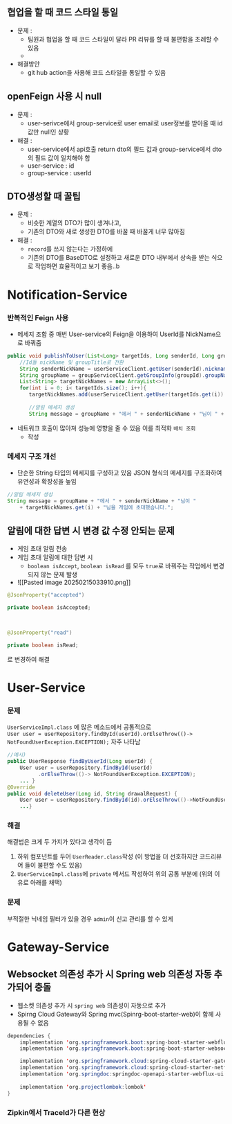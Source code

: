 ## 협업을 할 때 코드 스타일 통일
- 문제 : 
	- 팀원과 협업을 할 때 코드 스타일이 달라 PR 리뷰를 할 때 불편함을 초례할 수 있음
	- 
- 해결방안
	- git hub action을 사용해 코드 스타일을 통일할 수 있음 

## openFeign 사용 시 null 
- 문제 :
	- user-serivce에서 group-service로 user email로 user정보를 받아올 때 id 값만 null인 상황 
- 해결 : 
	- user-service에서 api호출 return dto의 필드 값과 group-service에서 dto의 필드 값이 일치해야 함 
	- user-service  : id
	- group-service : userId

## DTO생성할 때 꿀팁
- 문제 : 
	- 비슷한 계열의 DTO가 많이 생겨나고, 
	- 기존의 DTO와 새로 생성한 DTO를 바꿀 때 바꿀게 너무 많아짐 
- 해결 : 
	- `record`를 쓰지 않는다는 가정하에
	- 기존의 DTO를 BaseDTO로 설정하고 새로운 DTO 내부에서 상속을 받는 식으로 작업하면 효율적이고 보기 좋음..b

# Notification-Service
### 반복적인 Feign 사용
- 메세지 조합 중 매번 User-service의 Feign을 이용하여 UserId를 NickName으로 바꿔줌 
```java
public void publishToUser(List<Long> targetIds, Long senderId, Long groupId){  
    //Id들 nickName 및 groupTitle로 전환  
    String senderNickName = userServiceClient.getUser(senderId).nickname();
    String groupName = groupServiceClient.getGroupInfo(groupId).groupName();
    List<String> targetNickNames = new ArrayList<>();
    for(int i = 0; i< targetIds.size(); i++){
       targetNickNames.add(userServiceClient.getUser(targetIds.get(i)).nickname());  
  
       //알림 메세지 생성  
       String message = groupName + "에서 " + senderNickName + "님이 " + targetNickNames.get(i) + "님을 게임에 초대했습니다.";
```
- 네트워크 호출이 많아져 성능에 영향을 줄 수 있음 이를 최적화 `배치 조회`
	- 작성

### 메세지 구조 개선
- 단순한 String 타입의 메세지를 구성하고 있음 JSON 형식의 메세지를 구조화하여 유연성과 확장성을 높임
```java
//알림 메세지 생성  
String message = groupName + "에서 " + senderNickName + "님이 "
	+ targetNickNames.get(i) + "님을 게임에 초대했습니다.";
```

## 알림에 대한 답변 시 변경 값 수정 안되는 문제
- 게임 초대 알림 전송 
- 게임 초대 알림에 대한 답변 시
	- `boolean isAccept`, `boolean isRead` 를 모두 `true`로 바꿔주는 작업에서 변경되지 않는 문제 발생 
- ![[Pasted image 20250215033910.png]]
```java
@JsonProperty("accepted")

private boolean isAccepted;

  

@JsonProperty("read")

private boolean isRead;
```
로 변경하여 해결 

# User-Service
### 문제 
`UserServiceImpl.class` 에 많은 메소드에서 공통적으로  
`User user = userRepository.findById(userId).orElseThrow(()-> NotFoundUserException.EXCEPTION);`
자주 나타남
```java
//예시)
public UserResponse findByUserId(Long userId) {  
    User user = userRepository.findById(userId)  
          .orElseThrow(()-> NotFoundUserException.EXCEPTION);
	... }
@Override  
public void deleteUser(Long id, String drawalRequest) {  
    User user = userRepository.findById(id).orElseThrow(()->NotFoundUserException.EXCEPTION);
    ...}
```
### 해결
해결법은 크게 두 가지가 있다고 생각이 듬
1. 하위 컴포넌트를 두어 `UserReader.class`작성 (이 방법을 더 선호하지만 코드리뷰어 들이 불편할 수도 있음)
2. `UserServiceImpl.class`에 `private` 메서드 작성하여 위의 공통 부분에 (위의 이유로 아래를 채택)

### 문제 
부적절한 닉네임 필터가 있을 경우 `admin`이 신고 관리를 할 수 있게 




# Gateway-Service 
## Websocket 의존성 추가 시 Spring web 의존성 자동 추가되어 충돌  
- 웹소켓 의존성 추가 시 `spring web` 의존성이 자동으로 추가
- Spirng Cloud Gateway와 Spring mvc(Spinrg-boot-starter-web)이 함께 사용될 수 없음
```java
dependencies {
    implementation 'org.springframework.boot:spring-boot-starter-webflux' // WebFlux 추가
    implementation 'org.springframework.boot:spring-boot-starter-websocket' // 의존성 추가시 spring web 의존성이 자동으로 추가 됨

    implementation 'org.springframework.cloud:spring-cloud-starter-gateway'
    implementation 'org.springframework.cloud:spring-cloud-starter-netflix-eureka-client'
    implementation 'org.springdoc:springdoc-openapi-starter-webflux-ui:2.5.0'
    
    implementation 'org.projectlombok:lombok'
}
```

### Zipkin에서 TraceId가 다른 현상